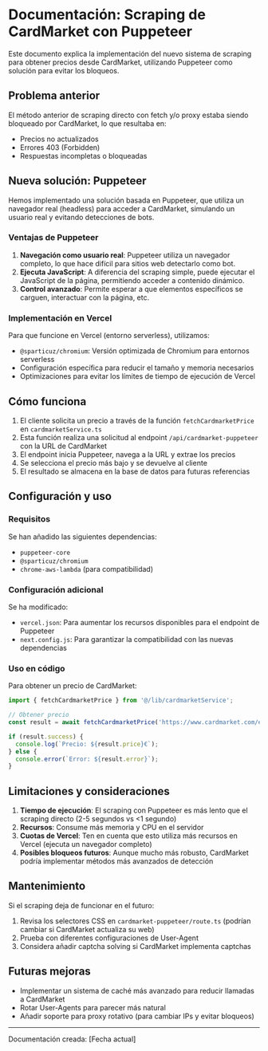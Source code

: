 # Documentación: Scraping de CardMarket con Puppeteer

Este documento explica la implementación del nuevo sistema de scraping para obtener precios desde CardMarket, utilizando Puppeteer como solución para evitar los bloqueos.

## Problema anterior

El método anterior de scraping directo con fetch y/o proxy estaba siendo bloqueado por CardMarket, lo que resultaba en:
- Precios no actualizados
- Errores 403 (Forbidden)
- Respuestas incompletas o bloqueadas

## Nueva solución: Puppeteer

Hemos implementado una solución basada en Puppeteer, que utiliza un navegador real (headless) para acceder a CardMarket, simulando un usuario real y evitando detecciones de bots.

### Ventajas de Puppeteer

1. **Navegación como usuario real**: Puppeteer utiliza un navegador completo, lo que hace difícil para sitios web detectarlo como bot.
2. **Ejecuta JavaScript**: A diferencia del scraping simple, puede ejecutar el JavaScript de la página, permitiendo acceder a contenido dinámico.
3. **Control avanzado**: Permite esperar a que elementos específicos se carguen, interactuar con la página, etc.

### Implementación en Vercel

Para que funcione en Vercel (entorno serverless), utilizamos:
- `@sparticuz/chromium`: Versión optimizada de Chromium para entornos serverless
- Configuración específica para reducir el tamaño y memoria necesarios
- Optimizaciones para evitar los límites de tiempo de ejecución de Vercel

## Cómo funciona

1. El cliente solicita un precio a través de la función `fetchCardmarketPrice` en `cardmarketService.ts`
2. Esta función realiza una solicitud al endpoint `/api/cardmarket-puppeteer` con la URL de CardMarket
3. El endpoint inicia Puppeteer, navega a la URL y extrae los precios
4. Se selecciona el precio más bajo y se devuelve al cliente
5. El resultado se almacena en la base de datos para futuras referencias

## Configuración y uso

### Requisitos

Se han añadido las siguientes dependencias:
- `puppeteer-core`
- `@sparticuz/chromium`
- `chrome-aws-lambda` (para compatibilidad)

### Configuración adicional

Se ha modificado:
- `vercel.json`: Para aumentar los recursos disponibles para el endpoint de Puppeteer
- `next.config.js`: Para garantizar la compatibilidad con las nuevas dependencias

### Uso en código

Para obtener un precio de CardMarket:

```typescript
import { fetchCardmarketPrice } from '@/lib/cardmarketService';

// Obtener precio
const result = await fetchCardmarketPrice('https://www.cardmarket.com/en/Pokemon/Products/Singles/...');

if (result.success) {
  console.log(`Precio: ${result.price}€`);
} else {
  console.error(`Error: ${result.error}`);
}
```

## Limitaciones y consideraciones

1. **Tiempo de ejecución**: El scraping con Puppeteer es más lento que el scraping directo (2-5 segundos vs <1 segundo)
2. **Recursos**: Consume más memoria y CPU en el servidor
3. **Cuotas de Vercel**: Ten en cuenta que esto utiliza más recursos en Vercel (ejecuta un navegador completo)
4. **Posibles bloqueos futuros**: Aunque mucho más robusto, CardMarket podría implementar métodos más avanzados de detección

## Mantenimiento

Si el scraping deja de funcionar en el futuro:

1. Revisa los selectores CSS en `cardmarket-puppeteer/route.ts` (podrían cambiar si CardMarket actualiza su web)
2. Prueba con diferentes configuraciones de User-Agent
3. Considera añadir captcha solving si CardMarket implementa captchas

## Futuras mejoras

- Implementar un sistema de caché más avanzado para reducir llamadas a CardMarket
- Rotar User-Agents para parecer más natural
- Añadir soporte para proxy rotativo (para cambiar IPs y evitar bloqueos)

---

Documentación creada: [Fecha actual] 